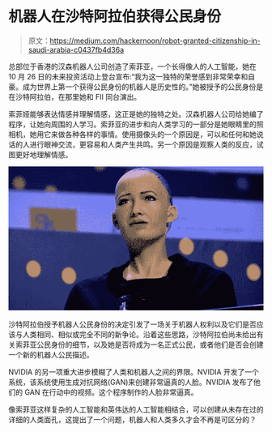 # 机器人在沙特阿拉伯获得公民身份

> 原文：<https://medium.com/hackernoon/robot-granted-citizenship-in-saudi-arabia-c0437fb4d36a>

总部位于香港的汉森机器人公司创造了索菲亚，一个长得像人的人工智能，她在 10 月 26 日的未来投资活动上登台宣布:“我为这一独特的荣誉感到非常荣幸和自豪。成为世界上第一个获得公民身份的机器人是历史性的。”她被授予的公民身份是在沙特阿拉伯，在那里她和 FII 同台演出。

索菲娅能够表达情感并理解情感，这正是她的独特之处。汉森机器人公司给她编了程序，让她向周围的人学习。索菲亚的进步和向人类学习的一部分是她眼睛里的照相机，她用它来做各种各样的事情。使用摄像头的一个原因是，可以和任何和她说话的人进行眼神交流，更容易和人类产生共鸣。另一个原因是观察人类的反应，试图更好地理解情感。

![](img/5281fb67f7ee2ef62ed38dc6eab6094c.png)

沙特阿拉伯授予机器人公民身份的决定引发了一场关于机器人权利以及它们是否应该与人类相同、相似或完全不同的新争论。沿着这些思路，沙特阿拉伯尚未给出有关索菲亚公民身份的细节，以及她是否将成为一名正式公民，或者他们是否会创建一个新的机器人公民描述。

NVIDIA 的另一项重大进步模糊了人类和机器人之间的界限。NVIDIA 开发了一个系统，该系统使用生成对抗网络(GAN)来创建非常逼真的人脸。NVIDIA 发布了他们的 GAN 在行动中的视频。这个程序制作的人脸非常逼真。

像索菲亚这样复杂的人工智能和英伟达的人工智能相结合，可以创建从未存在过的详细的人类面孔，这提出了一个问题，机器人和人类多久才会不再是可区分的？
